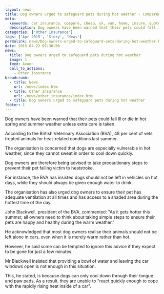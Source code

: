 ```yaml
---
layout: news
title: Dog owners urged to safeguard pets during hot weather - Compareni.com
meta:
  keywords: car insurance, compare, cheap, uk, van, home, insure, quotes, online, comparison, bike, loans, life
  description: Dog owners have been warned that their pets could fall ill or die in hot spring and summer weather unless extra care is taken
categories: ['Other Insurance']
tags: ['Apr 2015', 'Story', 'News']
permalink: news/Dog-owners-urged-to-safeguard-pets-during-hot-weather.htm
date: 2015-04-22 07:30:00
news:
  title: Dog owners urged to safeguard pets during hot weather
  image: 1
  feed: Axonn
  call_to_actions:
    - Other Insurance
breadcrumb:
  - title: News
    url: /news/index.htm
  - title: Other Insurance
    url: /news/other_insurance/index.htm
  - title: Dog owners urged to safeguard pets during hot weather
footer: 1
---
```


Dog owners have been warned that their pets could fall ill or die in hot spring and summer weather unless extra care is taken.

According to the British Veterinary Association (BVA), 48 per cent of vets treated animals for heat-related conditions last summer.

The organisation is concerned that dogs are especially vulnerable in hot weather, since they cannot sweat in order to cool down quickly.

Dog owners are therefore being advised to take precautionary steps to prevent their pet falling victim to heatstroke.

For instance, the BVA has insisted dogs should not be left in vehicles on hot days, while they should always be given enough water to drink.

The organisation has also urged dog owners to ensure their pet has adequate ventilation at all times and has access to a shaded area during the hottest time of the day.

John Blackwell, president of the BVA, commented: &quot;As it gets hotter this summer, all owners need to think about taking simple steps to ensure their pets are happy and healthy during the warm weather.&quot;

He acknowledged that most dog owners realise their animals should not be left alone in cars, even when it is merely warm rather than hot.

However, he said some can be tempted to ignore this advice if they expect to be gone for just a few minutes.

Mr Blackwell insisted that providing a bowl of water and leaving the car windows open is not enough in this situation.

This, he stated, is because dogs can only cool down through their tongue and paw pads. As&nbsp;a result, they are unable to &quot;react quickly enough to cope with the rapidly rising heat inside of a car&quot;.
